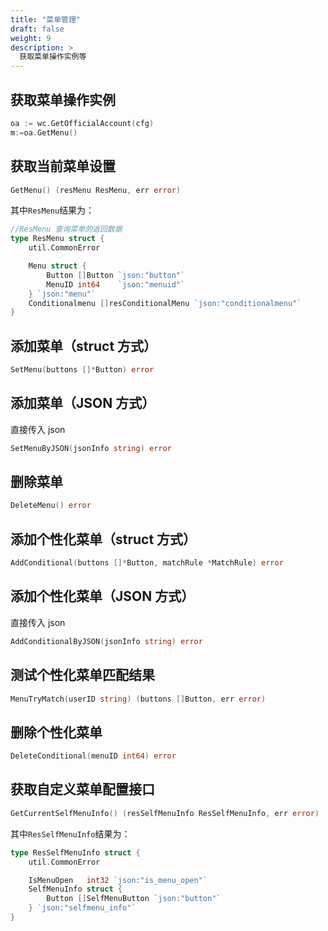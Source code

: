 ```yaml
---
title: "菜单管理"
draft: false
weight: 9
description: >
  获取菜单操作实例等
---
```


## 获取菜单操作实例

```go
oa := wc.GetOfficialAccount(cfg)
m:=oa.GetMenu()
```

## 获取当前菜单设置

```go
GetMenu() (resMenu ResMenu, err error)
```

其中`ResMenu`结果为：

```go
//ResMenu 查询菜单的返回数据
type ResMenu struct {
	util.CommonError

	Menu struct {
		Button []Button `json:"button"`
		MenuID int64    `json:"menuid"`
	} `json:"menu"`
	Conditionalmenu []resConditionalMenu `json:"conditionalmenu"`
}
```

## 添加菜单（struct 方式）

```go
SetMenu(buttons []*Button) error
```

## 添加菜单（JSON 方式）

直接传入 json

```go
SetMenuByJSON(jsonInfo string) error
```

## 删除菜单

```go
DeleteMenu() error
```

## 添加个性化菜单（struct 方式）

```go
AddConditional(buttons []*Button, matchRule *MatchRule) error
```

## 添加个性化菜单（JSON 方式）

直接传入 json

```go
AddConditionalByJSON(jsonInfo string) error
```

## 测试个性化菜单匹配结果

```go
MenuTryMatch(userID string) (buttons []Button, err error)
```

## 删除个性化菜单

```go
DeleteConditional(menuID int64) error
```

## 获取自定义菜单配置接口

```go
GetCurrentSelfMenuInfo() (resSelfMenuInfo ResSelfMenuInfo, err error)
```

其中`ResSelfMenuInfo`结果为：

```go
type ResSelfMenuInfo struct {
	util.CommonError

	IsMenuOpen   int32 `json:"is_menu_open"`
	SelfMenuInfo struct {
		Button []SelfMenuButton `json:"button"`
	} `json:"selfmenu_info"`
}

```
